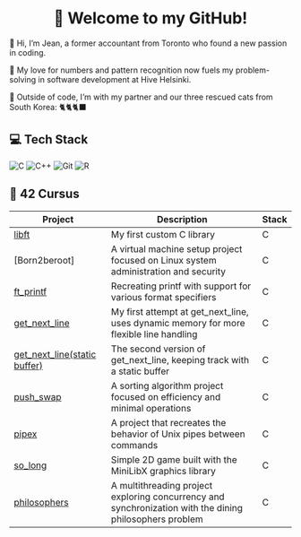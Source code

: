 <h1 align="center">👋 Welcome to my GitHub! </h1>

🌱 Hi, I’m Jean, a former accountant from Toronto who found a new passion in coding.

🔎 My love for numbers and pattern recognition now fuels my problem-solving in software development at Hive Helsinki.

🐾 Outside of code, I’m with my partner and our three rescued cats from South Korea: 🐈🐈🐈‍⬛



## 💻 Tech Stack
![C](https://img.shields.io/badge/c-%2300599C.svg?style=for-the-badge&logo=c&logoColor=white)
![C++](https://img.shields.io/badge/c++-%2300599C.svg?style=for-the-badge&logo=c%2B%2B&logoColor=white)
![Git](https://img.shields.io/badge/git-%23F05033.svg?style=for-the-badge&logo=git&logoColor=white)
![R](https://img.shields.io/badge/r-%23276DC3.svg?style=for-the-badge&logo=r&logoColor=white)




## 🚀 42 Cursus
| Project                                                                                  | Description                            | Stack     |
| ---------------------------------------------------------------------------------------- | -------------------------------------- | ---------------- |
| [libft](https://github.com/hkim8877/Libft) | My first custom C library        | C  |
| [Born2beroot] | A virtual machine setup project focused on Linux system administration and security        | C  |
| [ft_printf](https://github.com/hkim8877/ft_printf) | Recreating printf with support for various format specifiers     | C  |
| [get_next_line](https://github.com/hkim8877/get_next_line) | My first attempt at get_next_line, uses dynamic memory for more flexible line handling | C   |
| [get_next_line(static buffer)](https://github.com/hkim8877/get_next_line_2) | The second version of get_next_line, keeping track with a static buffer | C  |
| [push_swap](https://github.com/hkim8877/push_swap) | A sorting algorithm project focused on efficiency and minimal operations        | C  |
| [pipex](https://github.com/hkim8877/pipex) | A project that recreates the behavior of Unix pipes between commands        | C  |
| [so_long](https://github.com/hkim8877/so_long) | Simple 2D game built with the MiniLibX graphics library      | C  |
| [philosophers](https://github.com/hkim8877/philosophers) | A multithreading project exploring concurrency and synchronization with the dining philosophers problem        | C  |






<!--
**hkim8877/hkim8877** is a ✨ _special_ ✨ repository because its `README.md` (this file) appears on your GitHub profile.

Here are some ideas to get you started:

- 🔭 I’m currently working on ...
- 🌱 I’m currently learning ...
- 👯 I’m looking to collaborate on ...
- 🤔 I’m looking for help with ...
- 💬 Ask me about ...
- 📫 How to reach me: ...
- 😄 Pronouns: ...
- ⚡ Fun fact: ...
-->
